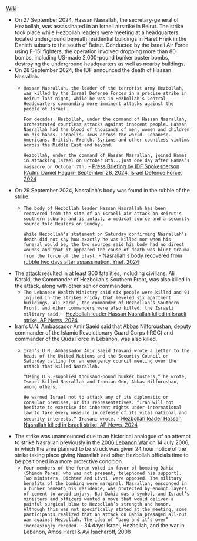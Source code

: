[Wiki](https://en.wikipedia.org/wiki/2024_Hezbollah_headquarters_strike)

- On 27 September 2024, Hassan Nasrallah, the secretary-general of Hezbollah, was assassinated in an Israeli airstrike in Beirut. The strike took place while Hezbollah leaders were meeting at a headquarters located underground beneath residential buildings in Haret Hreik in the Dahieh suburb to the south of Beirut. Conducted by the Israeli Air Force using F-15I fighters, the operation involved dropping more than 80 bombs, including US-made 2,000-pound bunker buster bombs, destroying the underground headquarters as well as nearby buildings.
- On 28 September 2024, the IDF announced the death of Hassan Nasrallah.
	- `Hassan Nasrallah, the leader of the terrorist army Hezbollah, was killed by the Israel Defense Forces in a precise strike in Beirut last night, while he was in Hezbollah’s Central Headquarters commanding more imminent attacks against the people of Israel.`
	  
	  `For decades, Hezbollah, under the command of Hassan Nasrallah, orchestrated countless attacks against innocent people. Hassan Nasrallah had the blood of thousands of men, women and children on his hands. Israelis. Jews across the world. Lebanese. Americans. British. French. Syrians and other countless victims across the Middle East and beyond.`
	  
	  `Hezbollah, under the command of Hassan Nasrallah, joined Hamas in attacking Israel on October 8th...just one day after Hamas‘s massacre on October 7th.` - [Press Briefing by IDF Spokesperson RAdm. Daniel Hagari- September 28, 2024, Israel Defence Force, 2024](https://www.idf.il/en/mini-sites/israel-at-war/briefings-by-idf-spokesperson-rear-admiral-daniel-hagari/september-24-press-briefings/press-conference-by-idf-spokesperson-radm-daniel-hagari-september-28-2024/)
- On 29 September 2024, Nasrallah's body was found in the rubble of the strike.
	- `The body of Hezbollah leader Hassan Nasrallah has been recovered from the site of an Israeli air attack on Beirut's southern suburbs and is intact, a medical source and a security source told Reuters on Sunday.`
	  
	  `While Hezbollah's statement on Saturday confirming Nasrallah's death did not say how exactly he was killed nor when his funeral would be, the two sources said his body had no direct wounds and that it appeared the cause of death was blunt trauma from the force of the blast.` - [Nasrallah's body recovered from rubble two days after assassination, Ynet, 2024](https://www.ynetnews.com/article/s1wspnlra)
- The attack resulted in at least 300 fatalities, including civilians. Ali Karaki, the Commander of Hezbollah's Southern Front, was also killed in the attack, along with other senior commanders. 
	- `The Lebanese Health Ministry said six people were killed and 91 injured in the strikes Friday that leveled six apartment buildings. Ali Karki, the commander of Hezbollah’s Southern Front, and other commanders were also killed, the Israeli military said.` - [Hezbollah leader Hassan Nasrallah killed in Israeli strike, AP News, 2024](https://apnews.com/article/lebanon-israel-hezbollah-airstrikes-28-september-2024-c4751957433ff944c4eb06027885a973)
- Iran’s U.N. Ambassador Amir Saeid said that Abbas Nilforoushan, deputy commander of the Islamic Revolutionary Guard Corps (IRGC) and commander of the Quds Force in Lebanon, was also killed.
	- `Iran’s U.N. Ambassador Amir Saeid Iravani wrote a letter to the heads of the United Nations and the Security Council on Saturday calling for an emergency council meeting over the attack that killed Nasrallah.`
	  
	  `“Using U.S.-supplied thousand-pound bunker busters,” he wrote, Israel killed Nasrallah and Iranian Gen, Abbas Nilforushan, among others.`
	  
	  `He warned Israel not to attack any of its diplomatic or consular premises, or its representatives. “Iran will not hesitate to exercise its inherent rights under international law to take every measure in defense of its vital national and security interests,” Iravani wrote.` - [Hezbollah leader Hassan Nasrallah killed in Israeli strike, AP News, 2024](https://apnews.com/article/lebanon-israel-hezbollah-airstrikes-28-september-2024-c4751957433ff944c4eb06027885a973)
- The strike was unannounced due to an historical analogue of an attempt to strike Nasrallah previously in the [2006 Lebanon War](2006%20Lebanon%20War,%20Israel-Hezbollah%20War) on 14 July 2006, in which the area planned to be struck was given 24 hour notice of the strike taking place giving Nasrallah and other Hezbollah officials time to be positioned in a more protective condition.
	- `Four members of the forum voted in favor of bombing Dahia (Shimon Peres, who was not present, telephoned his support). Two ministers, Dichter and Livni, were opposed. The military benefits of the bombing were marginal. Nasrallah, ensconced in a bunker beneath his residence, was protected by enough layers of cement to avoid injury. But Dahia was a symbol, and Israel’s ministers and officers wanted a move that would deliver a painful surgical blow to Hezbollah’s strength and honor. Although this was not specifically stated at the meeting, some participants realized that an attack on Dahia presaged all-out war against Hezbollah. The idea of “bang and it’s over” increasingly receded.` - 34 days: Israel, Hezbollah, and the war in Lebanon, Amos Harel & Avi Isacharoff, 2008
